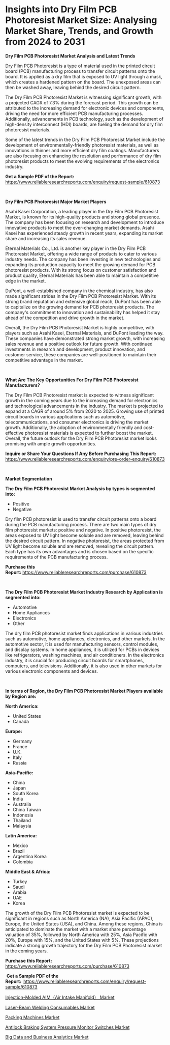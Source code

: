 <p><h1>Insights into Dry Film PCB Photoresist Market Size: Analysing Market Share, Trends, and Growth from 2024 to 2031</h1></p><p><strong>Dry Film PCB Photoresist Market Analysis and Latest Trends</strong></p>
<p><p>Dry Film PCB Photoresist is a type of material used in the printed circuit board (PCB) manufacturing process to transfer circuit patterns onto the board. It is applied as a dry film that is exposed to UV light through a mask, which creates a hardened pattern on the board. The unexposed areas can then be washed away, leaving behind the desired circuit pattern.</p><p>The Dry Film PCB Photoresist Market is witnessing significant growth, with a projected CAGR of 7.3% during the forecast period. This growth can be attributed to the increasing demand for electronic devices and components, driving the need for more efficient PCB manufacturing processes. Additionally, advancements in PCB technology, such as the development of high-density interconnect (HDI) boards, are fueling the demand for dry film photoresist materials.</p><p>Some of the latest trends in the Dry Film PCB Photoresist Market include the development of environmentally-friendly photoresist materials, as well as innovations in thinner and more efficient dry film coatings. Manufacturers are also focusing on enhancing the resolution and performance of dry film photoresist products to meet the evolving requirements of the electronics industry.</p></p>
<p><strong>Get a Sample PDF of the Report:&nbsp;</strong> <a href="https://www.reliableresearchreports.com/enquiry/request-sample/610873">https://www.reliableresearchreports.com/enquiry/request-sample/610873</a></p>
<p>&nbsp;</p>
<p><strong>Dry Film PCB Photoresist Major Market Players</strong></p>
<p><p>Asahi Kasei Corporation, a leading player in the Dry Film PCB Photoresist Market, is known for its high-quality products and strong global presence. The company has been focusing on research and development to introduce innovative products to meet the ever-changing market demands. Asahi Kasei has experienced steady growth in recent years, expanding its market share and increasing its sales revenue.</p><p>Eternal Materials Co., Ltd. is another key player in the Dry Film PCB Photoresist Market, offering a wide range of products to cater to various industry needs. The company has been investing in new technologies and expanding its production capacity to meet the growing demand for PCB photoresist products. With its strong focus on customer satisfaction and product quality, Eternal Materials has been able to maintain a competitive edge in the market.</p><p>DuPont, a well-established company in the chemical industry, has also made significant strides in the Dry Film PCB Photoresist Market. With its strong brand reputation and extensive global reach, DuPont has been able to capitalize on the growing demand for PCB photoresist products. The company's commitment to innovation and sustainability has helped it stay ahead of the competition and drive growth in the market.</p><p>Overall, the Dry Film PCB Photoresist Market is highly competitive, with players such as Asahi Kasei, Eternal Materials, and DuPont leading the way. These companies have demonstrated strong market growth, with increasing sales revenue and a positive outlook for future growth. With continued investments in research and development, product innovation, and customer service, these companies are well-positioned to maintain their competitive advantage in the market.</p></p>
<p>&nbsp;</p>
<p><strong>What Are The Key Opportunities For Dry Film PCB Photoresist Manufacturers?</strong></p>
<p><p>The Dry Film PCB Photoresist market is expected to witness significant growth in the coming years due to the increasing demand for electronics and technological advancements in the industry. The market is projected to expand at a CAGR of around 5% from 2020 to 2025. Growing use of printed circuit boards in various applications such as automotive, telecommunications, and consumer electronics is driving the market growth. Additionally, the adoption of environmentally friendly and cost-effective photoresist materials is expected to further boost the market. Overall, the future outlook for the Dry Film PCB Photoresist market looks promising with ample growth opportunities.</p></p>
<p><strong>Inquire or Share Your Questions If Any Before Purchasing This Report:</strong> <a href="https://www.reliableresearchreports.com/enquiry/pre-order-enquiry/610873">https://www.reliableresearchreports.com/enquiry/pre-order-enquiry/610873</a></p>
<p>&nbsp;</p>
<p><strong>Market Segmentation</strong></p>
<p><strong>The Dry Film PCB Photoresist Market Analysis by types is segmented into:</strong></p>
<p><ul><li>Positive</li><li>Negative</li></ul></p>
<p><p>Dry film PCB photoresist is used to transfer circuit patterns onto a board during the PCB manufacturing process. There are two main types of dry film photoresist markets: positive and negative. In positive photoresist, the areas exposed to UV light become soluble and are removed, leaving behind the desired circuit pattern. In negative photoresist, the areas protected from UV light become soluble and are removed, revealing the circuit pattern. Each type has its own advantages and is chosen based on the specific requirements of the PCB manufacturing process.</p></p>
<p><strong>Purchase this Report:&nbsp;</strong><a href="https://www.reliableresearchreports.com/purchase/610873">https://www.reliableresearchreports.com/purchase/610873</a></p>
<p>&nbsp;</p>
<p><strong>The Dry Film PCB Photoresist Market Industry Research by Application is segmented into:</strong></p>
<p><ul><li>Automotive</li><li>Home Appliances</li><li>Electronics</li><li>Other</li></ul></p>
<p><p>The dry film PCB photoresist market finds applications in various industries such as automotive, home appliances, electronics, and other markets. In the automotive sector, it is used for manufacturing sensors, control modules, and display systems. In home appliances, it is utilized for PCBs in devices like refrigerators, washing machines, and air conditioners. In the electronics industry, it is crucial for producing circuit boards for smartphones, computers, and televisions. Additionally, it is also used in other markets for various electronic components and devices.</p></p>
<p>&nbsp;</p>
<p><strong>In terms of Region, the Dry Film PCB Photoresist Market Players available by Region are:</strong></p>
<p>
    <p> <strong> North America: </strong>
        <ul>
            <li>United States</li>
            <li>Canada</li>
        </ul>
        </p> 
    <p> <strong> Europe: </strong>
        <ul>
            <li>Germany</li>
            <li>France</li>
            <li>U.K.</li>
            <li>Italy</li>
            <li>Russia</li>
        </ul>
        </p> 
    <p> <strong> Asia-Pacific: </strong>
        <ul>
            <li>China</li>
            <li>Japan</li>
            <li>South Korea</li>
            <li>India</li>
            <li>Australia</li>
            <li>China Taiwan</li>
            <li>Indonesia</li>
            <li>Thailand</li>
            <li>Malaysia</li>
        </ul>
        </p> 
    <p> <strong> Latin America: </strong>
        <ul>
            <li>Mexico</li>
            <li>Brazil</li>
            <li>Argentina Korea</li>
            <li>Colombia</li>
        </ul>
        </p> 
    <p> <strong> Middle East & Africa: </strong>
        <ul>
            <li>Turkey</li>
            <li>Saudi</li>
            <li>Arabia</li>
            <li>UAE</li>
            <li>Korea</li>
        </ul>
    </p>
    </p>
<p><p>The growth of the Dry Film PCB Photoresist market is expected to be significant in regions such as North America (NA), Asia Pacific (APAC), Europe, the United States (USA), and China. Among these regions, China is anticipated to dominate the market with a market share percentage valuation of 35%, followed by North America with 25%, Asia Pacific with 20%, Europe with 15%, and the United States with 5%. These projections indicate a strong growth trajectory for the Dry Film PCB Photoresist market in the coming years.</p></p>
<p><strong>Purchase this Report: </strong><a href="https://www.reliableresearchreports.com/purchase/610873">https://www.reliableresearchreports.com/purchase/610873</a></p>
<p>&nbsp;<strong>Get a Sample PDF of the Report:&nbsp;&nbsp;</strong><a href="https://www.reliableresearchreports.com/enquiry/request-sample/610873">https://www.reliableresearchreports.com/enquiry/request-sample/610873</a></p>
<p><strong></strong></p>
<p><p><a href="https://github.com/eeaveuhhh/Market-Research-Report-List-1/blob/main/injection-molded-aimair-intake-manifold-market.md">Injection-Molded AIM（Air Intake Manifold） Market</a></p><p><a href="https://github.com/brentleyjimmiealvaradoz4l1rea/Market-Research-Report-List-1/blob/main/laser-beam-welding-consumables-market.md">Laser-Beam Welding Consumables Market</a></p><p><a href="https://issuu.com/reportprime-2/docs/packing-machines-market-size-2030.pptx">Packing Machines Market</a></p><p><a href="https://issuu.com/reportprime-2/docs/antilock-braking-system-pressure-monitor-switches-">Antilock Braking System Pressure Monitor Switches Market</a></p><p><a href="https://medium.com/@zolajenkins1966/big-data-and-business-analytics-market-analysis-its-cagr-market-segmentation-and-global-industry-75b3ec6d9131">Big Data and Business Analytics Market</a></p></p>